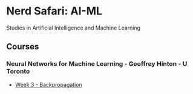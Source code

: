 # Nerd Safari: AI-ML

Studies in Artificial Intelligence and Machine Learning

## Courses

### Neural Networks for Machine Learning - Geoffrey Hinton - U Toronto

* [Week 3 - Backpropagation](/./courses/neural_networks_geoffrey_hinton/week03_backpropagation/README.md)



